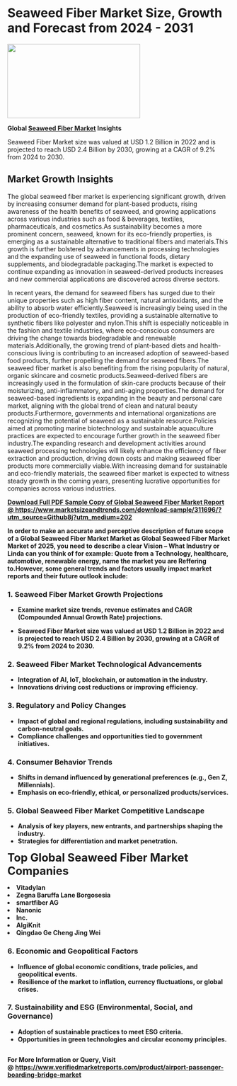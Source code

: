 <H1>Seaweed Fiber Market Size, Growth and Forecast from 2024 - 2031</H1><img class="aligncenter size-medium wp-image-584254" src="https://thirdeyenews.in/wp-content/uploads/2024/09/Global-Market-Research-300x168.jpeg" alt="" width="300" height="168" /><p><strong>Global&nbsp;<a href="https://www.marketsizeandtrends.com/download-sample/311696/?utm_source=Github8j?utm_medium=202">Seaweed Fiber Market</a> Insights</strong></p><p>Seaweed Fiber Market size was valued at USD 1.2 Billion in 2022 and is projected to reach USD 2.4 Billion by 2030, growing at a CAGR of 9.2% from 2024 to 2030.</p><p><h2>Market Growth Insights</h2> <p>The global seaweed fiber market is experiencing significant growth, driven by increasing consumer demand for plant-based products, rising awareness of the health benefits of seaweed, and growing applications across various industries such as food & beverages, textiles, pharmaceuticals, and cosmetics.As sustainability becomes a more prominent concern, seaweed, known for its eco-friendly properties, is emerging as a sustainable alternative to traditional fibers and materials.This growth is further bolstered by advancements in processing technologies and the expanding use of seaweed in functional foods, dietary supplements, and biodegradable packaging.The market is expected to continue expanding as innovation in seaweed-derived products increases and new commercial applications are discovered across diverse sectors.</p> <p><strong><a href="#"></a></strong></p> <p>In recent years, the demand for seaweed fibers has surged due to their unique properties such as high fiber content, natural antioxidants, and the ability to absorb water efficiently.Seaweed is increasingly being used in the production of eco-friendly textiles, providing a sustainable alternative to synthetic fibers like polyester and nylon.This shift is especially noticeable in the fashion and textile industries, where eco-conscious consumers are driving the change towards biodegradable and renewable materials.Additionally, the growing trend of plant-based diets and health-conscious living is contributing to an increased adoption of seaweed-based food products, further propelling the demand for seaweed fibers.The seaweed fiber market is also benefiting from the rising popularity of natural, organic skincare and cosmetic products.Seaweed-derived fibers are increasingly used in the formulation of skin-care products because of their moisturizing, anti-inflammatory, and anti-aging properties.The demand for seaweed-based ingredients is expanding in the beauty and personal care market, aligning with the global trend of clean and natural beauty products.Furthermore, governments and international organizations are recognizing the potential of seaweed as a sustainable resource.Policies aimed at promoting marine biotechnology and sustainable aquaculture practices are expected to encourage further growth in the seaweed fiber industry.The expanding research and development activities around seaweed processing technologies will likely enhance the efficiency of fiber extraction and production, driving down costs and making seaweed fiber products more commercially viable.With increasing demand for sustainable and eco-friendly materials, the seaweed fiber market is expected to witness steady growth in the coming years, presenting lucrative opportunities for companies across various industries.</p> <p><strong><a href="#"></p><p><span class=""><strong>Download Full PDF Sample Copy of Global Seaweed Fiber Market Report</strong> @ <a href="https://www.marketsizeandtrends.com/download-sample/311696/?utm_source=Github8j?utm_medium=202" target="_blank">https://www.marketsizeandtrends.com/download-sample/311696/?utm_source=Github8j?utm_medium=202</a></span></p><p>In order to make an accurate and perceptive description of future scope of a Global&nbsp;Seaweed Fiber Market Market as Global&nbsp;Seaweed Fiber Market Market of 2025, you need to describe a clear Vision &ndash; What Industry or Linda can you think of for example: Quote from a Technology, healthcare, automotive, renewable energy, name the market you are Reffering to.However, some general trends and factors usually impact market reports and their future outlook include:</p><h3>1.&nbsp;<strong>Seaweed Fiber Market Growth Projections</strong></h3><ul><li>Examine market size trends, revenue estimates and CAGR (Compounded Annual Growth Rate) projections.</li><li><p>Seaweed Fiber Market size was valued at USD 1.2 Billion in 2022 and is projected to reach USD 2.4 Billion by 2030, growing at a CAGR of 9.2% from 2024 to 2030.</p></li></ul><h3>2.&nbsp;<strong>Seaweed Fiber Market Technological Advancements</strong></h3><ul><li>Integration of AI, IoT, blockchain, or automation in the industry.</li><li>Innovations driving cost reductions or improving efficiency.</li></ul><h3>3.&nbsp;<strong>Regulatory and Policy Changes</strong></h3><ul><li>Impact of global and regional regulations, including sustainability and carbon-neutral goals.</li><li>Compliance challenges and opportunities tied to government initiatives.</li></ul><h3>4.&nbsp;<strong>Consumer Behavior Trends</strong></h3><ul><li>Shifts in demand influenced by generational preferences (e.g., Gen Z, Millennials).</li><li>Emphasis on eco-friendly, ethical, or personalized products/services.</li></ul><h3>5.&nbsp;<strong>Global Seaweed Fiber Market Competitive Landscape</strong></h3><ul><li>Analysis of key players, new entrants, and partnerships shaping the industry.</li><li>Strategies for differentiation and market penetration.</li></ul><p data-pm-slice="1 1 []"><span style="color: inherit; font-family: inherit; font-size: 25px;">Top Global Seaweed Fiber Market Companies</span></p><div class="" data-test-id=""><p><li>Vitadylan</li><li> Zegna Baruffa Lane Borgosesia</li><li> smartfiber AG</li><li> Nanonic</li><li> Inc.</li><li> AlgiKnit</li><li> Qingdao Ge Cheng Jing Wei</li></p></div><h3>6.&nbsp;<strong>Economic and Geopolitical Factors</strong></h3><ul><li>Influence of global economic conditions, trade policies, and geopolitical events.</li><li>Resilience of the market to inflation, currency fluctuations, or global crises.</li></ul><h3>7.&nbsp;<strong>Sustainability and ESG (Environmental, Social, and Governance)</strong></h3><ul><li>Adoption of sustainable practices to meet ESG criteria.</li><li>Opportunities in green technologies and circular economy principles.</li></ul><h2><strong style="font-size: 14px;">For More Information or Query, Visit @&nbsp;</strong><a style="background-color: #ffffff; font-size: 14px;" href="https://www.marketsizeandtrends.com/report/seaweed-fiber-market/" target="_blank">https://www.verifiedmarketreports.com/product/airport-passenger-boarding-bridge-market</a></h2>